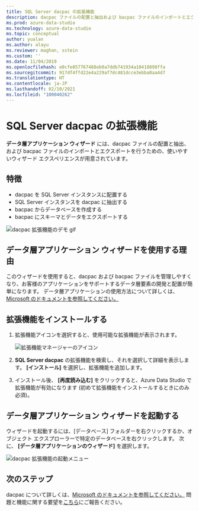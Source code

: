 ```yaml
---
title: SQL Server dacpac の拡張機能
description: dacpac ファイルの配置と抽出および bacpac ファイルのインポートとエクスポートが容易になるデータ層アプリケーション ウィザードをインストールして起動する方法について説明します。
ms.prod: azure-data-studio
ms.technology: azure-data-studio
ms.topic: conceptual
author: yualan
ms.author: alayu
ms.reviewer: maghan, sstein
ms.custom: ''
ms.date: 11/04/2019
ms.openlocfilehash: e0cfe057767488eb0a7ddb741934a10410898ffa
ms.sourcegitcommit: 917df4ffd22e4a229af7dc481dcce3ebba0aa4d7
ms.translationtype: HT
ms.contentlocale: ja-JP
ms.lasthandoff: 02/10/2021
ms.locfileid: "100040262"
---
```

# <a name="sql-server-dacpac-extension"></a>SQL Server dacpac の拡張機能

**データ層アプリケーション ウィザード** には、dacpac ファイルの配置と抽出、および bacpac ファイルのインポートとエクスポートを行うための、使いやすいウィザード エクスペリエンスが用意されています。

## <a name="features"></a>特徴

* dacpac を SQL Server インスタンスに配置する
* SQL Server インスタンスを dacpac に抽出する
* bacpac からデータベースを作成する
* bacpac にスキーマとデータをエクスポートする

![dacpac 拡張機能のデモ gif](media/sql-server-dacpac-extension/dacpac-extension-demo.gif)

## <a name="why-would-i-use-the-data-tier-application-wizard"></a>データ層アプリケーション ウィザードを使用する理由

このウィザードを使用すると、dacpac および bacpac ファイルを管理しやすくなり、お客様のアプリケーションをサポートするデータ層要素の開発と配置が簡単になります。 データ層アプリケーションの使用方法について詳しくは、[Microsoft のドキュメントを参照してください。](../../relational-databases/data-tier-applications/data-tier-applications.md)

## <a name="install-the-extension"></a>拡張機能をインストールする

1. 拡張機能アイコンを選択すると、使用可能な拡張機能が表示されます。

    ![拡張機能マネージャーのアイコン](media/add-extensions/extension-manager-icon.png)

2. **SQL Server dacpac** の拡張機能を検索し、それを選択して詳細を表示します。 **[インストール]** を選択し、拡張機能を追加します。

3. インストール後、 **[再度読み込む]** をクリックすると、Azure Data Studio で拡張機能が有効になります (初めて拡張機能をインストールするときにのみ必須)。

## <a name="launch-the-data-tier-application-wizard"></a>データ層アプリケーション ウィザードを起動する

ウィザードを起動するには、[データベース] フォルダーを右クリックするか、オブジェクト エクスプローラーで特定のデータベースを右クリックします。 次に、 **[データ層アプリケーションのウィザード]** を選択します。

![dacpac 拡張機能の起動メニュー](media/sql-server-dacpac-extension/dacpac-extension-launch.png)

## <a name="next-steps"></a>次のステップ

dacpac について詳しくは、[Microsoft のドキュメントを参照してください。](../../relational-databases/data-tier-applications/data-tier-applications.md)
問題と機能に関する要望を[こちら](https://github.com/microsoft/azuredatastudio/issues)にご報告ください。